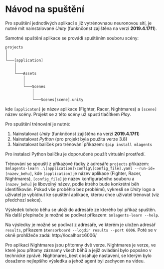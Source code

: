 # Návod na spuštění

Pro spuštění jednotlivých aplikací s již vytrénovnaou neuronovou sítí, je nutné mít nainstalované *Unity* (funknčonst zajištěna na verzi **2019.4.17f1**). 

Samotné spuštění aplikace se provádí spuštěním souboru scény:

```
projects
│  
│ 
└───[application]
    │   
    │
    └───Assets
        │   
        │   
        └───Scenes
            │   
            │   
            └───Scenes[scene].unity
```
kde ```[applicaton]``` je název aplikace (Fighter, Racer, Nightmares) a ```[scene]``` název scény. Projekt se z této scény už spustí tlačítkem *Play*.

Pro spuštění trénování je nutné:

1. Nainstalovat *Unity* (funknčonst zajištěna na verzi **2019.4.17f1**)
2. Nainstalovat *Python* (pro projekt byla použita verze 3.8)
3. Nainstalovat balíček pro trénování příkazem: ```$pip install mlagents```

Pro instalaci Python balíčku je doporučené použít virtuální prostředí.

Trénování se spouští z příkazové řádky z adresáře ```projects``` příkazem: ```$mlagents-learn .\[application]\config\[config_file].yaml --run-id=[nazev_behu]```, kde ```[application]``` je název aplikace (Fighter, Racer, Nightmares), ```[config_file]``` je název konfiguračního souboru a ```[nazev_behu]``` je libovolný název, podle ktrého bude konkrétní běh identifikován. Pokud vše proběhlo bez problémů, vykreslí se *Unity* logo a uživatel je vybídnut ke spuštění aplikace, kterou chce uživatel trénovat (viz předchozí sekce). 

Výsledek tohoto běhu se uloží do adresáře ze kterého byl příkaz spuštěn. Na další přepínače je možné se podívat příkazem: ```$mlagents-learn --help```.

Na výsledky je možné se podívat z adresáře, ve kterém je uložen adresář ```results```, příkazem ```$tensorboard --logdir results --port 6006```. Poté se v okně prohlížeče zadá: http://localhost:6006/

Pro aplikaci Nightmares jsou přítomny dvě verze. Nightmares je verze, ve které jsou přítomy záznamy všech běhů a jejíž ovládání bylo popsáno v technické zprávě. Nightmares_best obsahuje nastavení, se kterým bylo dosaženo nejlepšího výsledku a jehož agent byl zachycen na videu.

